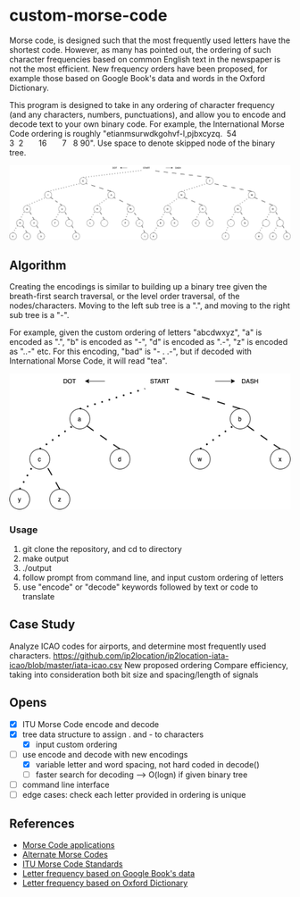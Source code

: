 # custom-morse-code

Morse code, is designed such that the most frequently used letters have the shortest code. However, as many has pointed out, the ordering of such character frequencies based on common English text in the newspaper is not the most efficient. New frequency orders have been proposed, for example those based on Google Book's data and words in the Oxford Dictionary. 

This program is designed to take in any ordering of character frequency (and any characters, numbers, punctuations), and allow you to encode and decode text to your own binary code. For example, the International Morse Code ordering is roughly "etianmsurwdkgohvf-l,pjbxcyzq.&nbsp;&nbsp;54 3&nbsp;&nbsp;2&nbsp;&nbsp;&nbsp;&nbsp;&nbsp;&nbsp;&nbsp;16&nbsp;&nbsp;&nbsp;&nbsp;&nbsp;&nbsp;&nbsp;7&nbsp;&nbsp;&nbsp;8 90". Use space to denote skipped node of the binary tree.

<p float="center">
    <img src="https://github.com/christinajli/custom-morse-code/blob/master/readme-imgs/international-morse.png" />
</p>

## Algorithm
Creating the encodings is similar to building up a binary tree given the breath-first search traversal, or the level order traversal, of the nodes/characters. Moving to the left sub tree is a ".", and moving to the right sub tree is a "-". 

For example, given the custom ordering of letters "abcdwxyz", "a" is encoded as ".", "b" is encoded as "-", "d" is encoded as ".-", "z" is encoded as "..-" etc. For this encoding, "bad" is "- . .-", but if decoded with International Morse Code, it will read "tea". 

<p float="center">
    <img src="https://github.com/christinajli/custom-morse-code/blob/master/readme-imgs/custom-morse.png" />
</p>

### Usage
1. git clone the repository, and cd to directory
2. make output
3. ./output
4. follow prompt from command line, and input custom ordering of letters
5. use "encode" or "decode" keywords followed by text or code to translate

## Case Study
Analyze ICAO codes for airports, and determine most frequently used characters.
https://github.com/ip2location/ip2location-iata-icao/blob/master/iata-icao.csv 
New proposed ordering
Compare efficiency, taking into consideration both bit size and spacing/length of signals 

## Opens
- [x] ITU Morse Code encode and decode
- [x] tree data structure to assign . and - to characters
  - [x] input custom ordering
- [ ] use encode and decode with new encodings
  - [x] variable letter and word spacing, not hard coded in decode()
  - [ ] faster search for decoding --> O(logn) if given binary tree
- [ ] command line interface 
- [ ] edge cases: check each letter provided in ordering is unique

## References 

* [Morse Code applications](https://eclecticlight.co/2015/10/20/the-code-lives-on-how-morse-is-still-not-dead/)
* [Alternate Morse Codes](https://eclecticlight.co/2015/10/22/reinventing-morse-code-using-modern-theory/)
* [ITU Morse Code Standards](https://www.itu.int/dms_pubrec/itu-r/rec/m/R-REC-M.1677-1-200910-I!!PDF-E.pdf)
* [Letter frequency based on Google Book's data](http://norvig.com/mayzner.html)
* [Letter frequency based on Oxford Dictionary](https://www3.nd.edu/~busiforc/handouts/cryptography/letterfrequencies.html)
